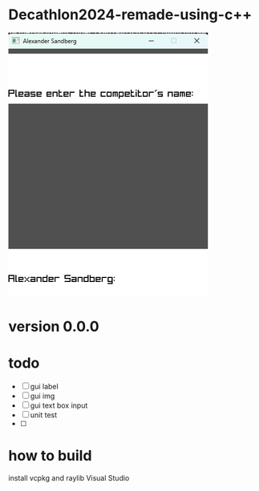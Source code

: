 # Decathlon2024-remade-using-c++
![alt text](https://github.com/SandbergAlexander/Decathlon2024-remade-using-c/blob/master/Test_0.png)
# version 0.0.0
# todo
- [ ] gui label 
- [ ] gui img
- [ ] gui text box input 
- [ ] unit test 
- [ ] 
# how to build
install vcpkg and raylib 
Visual Studio
